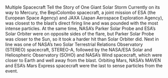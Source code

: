 Multiple Spacecraft Tell the Story of One Giant Solar Storm 
 Currently on its way to Mercury, the BepiColombo spacecraft, a joint mission of ESA (the European Space Agency) and JAXA (Japan Aerospace Exploration Agency), was closest to the blast’s direct firing line and was pounded with the most intense particles. At the same time, NASA’s Parker Solar Probe and ESA’s Solar Orbiter were on opposite sides of the flare, but Parker Solar Probe was closer to the Sun, so it took a harder hit than Solar Orbiter did. Next in line was one of NASA’s two Solar Terrestrial Relations Observatory (STEREO) spacecraft, STEREO-A, followed by the NASA/ESA Solar and Heliospheric Observatory (SOHO) and NASA’s Wind spacecraft, which were closer to Earth and well away from the blast. Orbiting Mars, NASA’s MAVEN and ESA’s Mars Express spacecraft were the last to sense particles from the event.